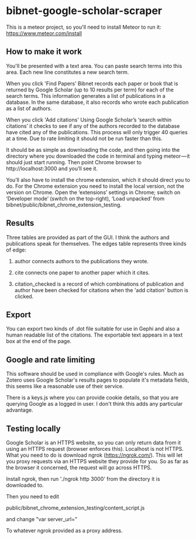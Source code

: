 # bibnet-google-scholar-scraper

This is a meteor project, so you'll need to install Meteor to run it:
https://www.meteor.com/install

## How to make it work
You'll be presented with a text area. You can paste search terms into this area. Each new line constitutes a new search term.

When you click 'Find Papers' Bibnet records each paper or book that is returned by Google Scholar (up to 10 results per term) for each of the search terms. This information generates a list of publications in a database. In the same database, it also records who wrote each publication as a list of authors.

When you click 'Add citations' Using Google Scholar’s ‘search within citations’ it checks to see if any of the authors recorded to the database have cited any of the publications. This process will only trigger 40 queries at a time.
Due to rate limiting it should not be run faster than this.

It should be as simple as downloading the code, and then going into the directory where you downloaded the code in terminal and typing meteor — it should just start running. Then point Chrome browser to http://localhost:3000 and you’ll see it.

You’ll also have to install the chrome extension, which it should direct you to do.
For the Chrome extension you need to install the local version, not the version on Chrome.  Open the ‘extensions’ settings in Chrome; switch on ‘Developer mode’ (switch on the top-right), ‘Load unpacked’ from bibnet/public/bibnet_chrome_extension_testing.

## Results
Three tables are provided as part of the GUI. I think the authors and publications speak for themselves. The edges table represents three
kinds of edge:

1. author connects authors to the publications they wrote.  

2. cite connects one paper to another paper which it cites.

3. citation_checked is a record of which combinations of publication and author have been checked for citations when the 'add citation' button is clicked.

## Export
You can export two kinds of .dot file suitable for use in Gephi and also a human readable list of the citations.
The exportable text appears in a text box at the end of the page.

## Google and rate limiting
This software should be used in compliance with Google's rules. Much as Zotero uses Google Scholar's results pages to populate
it's metadata fields, this seems like a reasonable use of their service.

There is a keys.js where you can provide cookie details, so that you are querying Google as a logged in user. I don't think this adds any particular advantage. 

## Testing locally 
Google Scholar is an HTTPS website, so you can only return data from it using an HTTPS request (browser enforces this). Localhost is not HTTPS. What you need to do is download ngrok (https://ngrok.com/). This will let you proxy requests via an HTTPS website they provide for you. So as far as the browser it concerned, the request will go across HTTPS.

Install ngrok, then run  './ngrok http 3000' from the directory it is downloaded to.

Then you need to edit 

public/bibnet_chrome_extension_testing/content_script.js

and change "var server_url="

To whatever ngrok provided as a proxy address.



